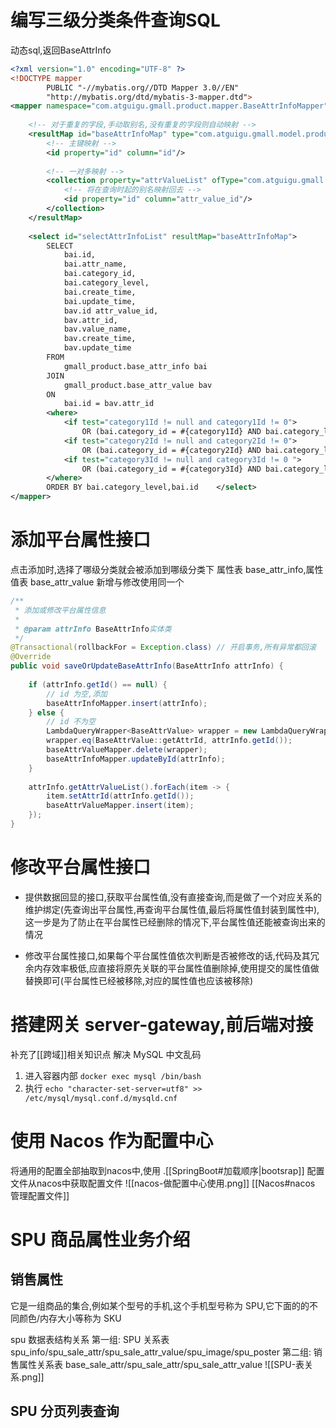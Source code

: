 # 编写三级分类条件查询SQL
动态sql,返回BaseAttrInfo
```xml
<?xml version="1.0" encoding="UTF-8" ?>  
<!DOCTYPE mapper  
        PUBLIC "-//mybatis.org//DTD Mapper 3.0//EN"  
        "http://mybatis.org/dtd/mybatis-3-mapper.dtd">  
<mapper namespace="com.atguigu.gmall.product.mapper.BaseAttrInfoMapper">  
  
    <!-- 对于重复的字段,手动取别名,没有重复的字段则自动映射 -->  
    <resultMap id="baseAttrInfoMap" type="com.atguigu.gmall.model.product.BaseAttrInfo" autoMapping="true">  
        <!-- 主键映射 -->  
        <id property="id" column="id"/>  
  
        <!-- 一对多映射 -->  
        <collection property="attrValueList" ofType="com.atguigu.gmall.model.product.BaseAttrValue" autoMapping="true">  
            <!-- 将在查询时起的别名映射回去 -->  
            <id property="id" column="attr_value_id"/>  
        </collection>  
    </resultMap>  
  
    <select id="selectAttrInfoList" resultMap="baseAttrInfoMap">  
        SELECT            
	        bai.id,            
	        bai.attr_name,            
	        bai.category_id,            
	        bai.category_level,            
	        bai.create_time,            
	        bai.update_time,            
	        bav.id attr_value_id,            
	        bav.attr_id,            
	        bav.value_name,            
	        bav.create_time,            
	        bav.update_time        
        FROM            
	        gmall_product.base_attr_info bai        
        JOIN            
	        gmall_product.base_attr_value bav        
        ON           
	        bai.id = bav.attr_id        
        <where>  
            <if test="category1Id != null and category1Id != 0">  
                OR (bai.category_id = #{category1Id} AND bai.category_level = 1)            </if>  
            <if test="category2Id != null and category2Id != 0">  
                OR (bai.category_id = #{category2Id} AND bai.category_level = 2)            </if>  
            <if test="category3Id != null and category3Id != 0 ">  
                OR (bai.category_id = #{category3Id} AND bai.category_level = 3)            </if>  
        </where>  
        ORDER BY bai.category_level,bai.id    </select>  
</mapper>
```

# 添加平台属性接口
点击添加时,选择了哪级分类就会被添加到哪级分类下
属性表 base_attr_info,属性值表 base_attr_value
新增与修改使用同一个
```java
/**  
 * 添加或修改平台属性信息  
 *  
 * @param attrInfo BaseAttrInfo实体类  
 */  
@Transactional(rollbackFor = Exception.class) // 开启事务,所有异常都回滚  
@Override  
public void saveOrUpdateBaseAttrInfo(BaseAttrInfo attrInfo) {  
      
    if (attrInfo.getId() == null) {  
        // id 为空,添加  
        baseAttrInfoMapper.insert(attrInfo);  
    } else {  
        // id 不为空  
        LambdaQueryWrapper<BaseAttrValue> wrapper = new LambdaQueryWrapper<>();  
        wrapper.eq(BaseAttrValue::getAttrId, attrInfo.getId());  
        baseAttrValueMapper.delete(wrapper);  
        baseAttrInfoMapper.updateById(attrInfo);  
    }  
      
    attrInfo.getAttrValueList().forEach(item -> {  
        item.setAttrId(attrInfo.getId());  
        baseAttrValueMapper.insert(item);  
    });  
}
```

# 修改平台属性接口
- 提供数据回显的接口,获取平台属性值,没有直接查询,而是做了一个对应关系的维护绑定(先查询出平台属性,再查询平台属性值,最后将属性值封装到属性中),这一步是为了防止在平台属性已经删除的情况下,平台属性值还能被查询出来的情况

- 修改平台属性接口,如果每个平台属性值依次判断是否被修改的话,代码及其冗余内存效率极低,应直接将原先关联的平台属性值删除掉,使用提交的属性值做替换即可(平台属性已经被移除,对应的属性值也应该被移除)

# 搭建网关 server-gateway,前后端对接
补充了[[跨域]]相关知识点
解决 MySQL 中文乱码
1. 进入容器内部 `docker exec mysql /bin/bash`
2. 执行 `echo "character-set-server=utf8" >> /etc/mysql/mysql.conf.d/mysqld.cnf`

# 使用 Nacos 作为配置中心
将通用的配置全部抽取到nacos中,使用 .[[SpringBoot#加载顺序|bootsrap]] 配置文件从nacos中获取配置文件
![[nacos-做配置中心使用.png]]
[[Nacos#nacos 管理配置文件]]

# SPU 商品属性业务介绍
## 销售属性
它是一组商品的集合,例如某个型号的手机,这个手机型号称为 SPU,它下面的的不同颜色/内存大小等称为 SKU

spu 数据表结构关系
第一组: SPU 关系表spu_info/spu_sale_attr/spu_sale_attr_value/spu_image/spu_poster
第二组: 销售属性关系表 base_sale_attr/spu_sale_attr/spu_sale_attr_value
![[SPU-表关系.png]]

## SPU 分页列表查询